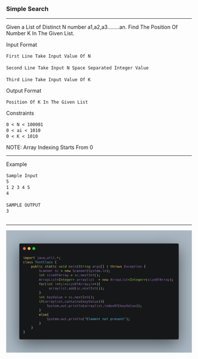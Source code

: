 ### Simple Search

-----

Given a List of Distinct N number a1,a2,a3........an.
Find The Position Of Number K In The Given List.

Input Format
```
First Line Take Input Value Of N

Second Line Take Input N Space Separated Integer Value

Third Line Take Input Value Of K
```
Output Format
```
Position Of K In The Given List
```
Constraints

    0 < N < 100001
    0 < ai < 1010
    0 < K < 1010

NOTE:
Array Indexing Starts From 0

-----

Example
```
Sample Input
5
1 2 3 4 5
4

SAMPLE OUTPUT
3


```

----

![](carbon.png)